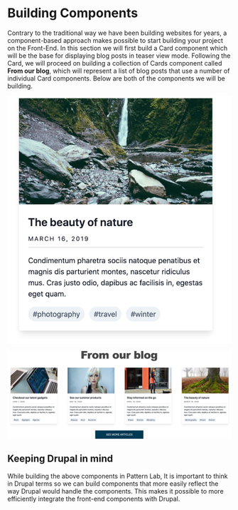 # Building Components

Contrary to the traditional way we have been building websites for years, a component-based approach makes possible to start building your project on the Front-End. In this section we will first build a Card component which will be the base for displaying blog posts in teaser view mode. Following the Card, we will proceed on building a collection of Cards component called **From our blog**, which will represent a list of blog posts that use a number of individual Card components. Below are both of the components we will be building.

![Card component](../../../.gitbook/assets/card.png)

![Latest Post component](../../../.gitbook/assets/blog-content.jpg)

## Keeping Drupal in mind

While building the above components in Pattern Lab, It is important to think in Drupal terms so we can build components that more easily reflect the way Drupal would handle the components. This makes it possible to more efficiently integrate the front-end components with Drupal.

